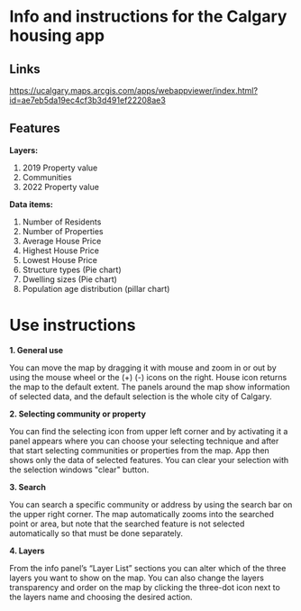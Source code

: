 # Info and instructions for the Calgary housing app
## Links

https://ucalgary.maps.arcgis.com/apps/webappviewer/index.html?id=ae7eb5da19ec4cf3b3d491ef22208ae3 
## Features
**Layers:** 
1. 2019 Property value
2. Communities
3. 2022 Property value

**Data items:**
1.	Number of Residents
2.	Number of Properties
3.	Average House Price
4.	Highest House Price
5.	Lowest House Price
6.	Structure types (Pie chart)
7.	Dwelling sizes (Pie chart) 
8.	Population age distribution (pillar chart)


# Use instructions

**1. General use**

You can move the map by dragging it with mouse and zoom in or out by using the mouse wheel or the (+) (-) icons on the right. House icon returns the map to the default extent. The panels around the map show information of selected data, and the default selection is the whole city of Calgary.

**2. Selecting community or property**

You can find the selecting icon from upper left corner and by activating it a panel appears where you can choose your selecting technique and after that start selecting communities or properties from the map. App then shows only the data of selected features. You can clear your selection with the selection windows "clear" button.

**3. Search**

You can search a specific community or address by using the search bar on the upper right corner. The map automatically zooms into the searched point or area, but note that the searched feature is not selected automatically so that must be done separately.

**4. Layers**

From the info panel’s “Layer List” sections you can alter which of the three layers you want to show on the map. You can also change the layers transparency and order on the map by clicking the three-dot icon next to the layers name and choosing the desired action.

